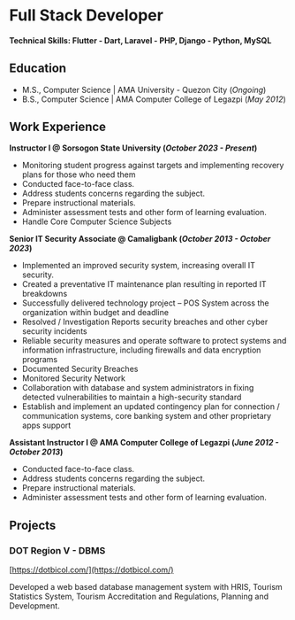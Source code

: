 # Full Stack Developer

#### Technical Skills: Flutter - Dart, Laravel - PHP, Django - Python, MySQL

## Education					       		
- M.S., Computer Science	| AMA University - Quezon City (_Ongoing_)	 			        		
- B.S., Computer Science | AMA Computer College of Legazpi (_May 2012_)

## Work Experience
**Instructor I @ Sorsogon State University (_October 2023 - Present_)**
- Monitoring student progress against targets and implementing recovery plans for 
those who need them
- Conducted face-to-face class. 
- Address students concerns regarding the subject. 
- Prepare instructional materials. 
- Administer assessment tests and other form of learning evaluation.
- Handle Core Computer Science Subjects

**Senior IT Security Associate @ Camaligbank (_October 2013 - October 2023_)**
- Implemented an improved security system, increasing overall IT security.
- Created a preventative IT maintenance plan resulting in reported IT breakdowns 
- Successfully delivered technology project – POS System across the 
organization within budget and deadline
- Resolved / Investigation Reports security breaches and other cyber security 
incidents
- Reliable security measures and operate software to protect systems and 
information infrastructure, including firewalls and data encryption programs
- Documented Security Breaches
- Monitored Security Network
- Collaboration with database and system administrators in fixing detected 
vulnerabilities to maintain a high-security standard
- Establish and implement an updated contingency plan for connection / 
communication systems, core banking system and other proprietary apps support

**Assistant Instructor I @ AMA Computer College of Legazpi (_June 2012 - October 2013_)**
- Conducted face-to-face class. 
- Address students concerns regarding the subject. 
- Prepare instructional materials. 
- Administer assessment tests and other form of learning evaluation.

## Projects
### DOT Region V - DBMS
[https://dotbicol.com/](https://dotbicol.com/)

Developed a web based database management system with HRIS, Tourism Statistics System, Tourism Accreditation and Regulations, Planning and Development.

